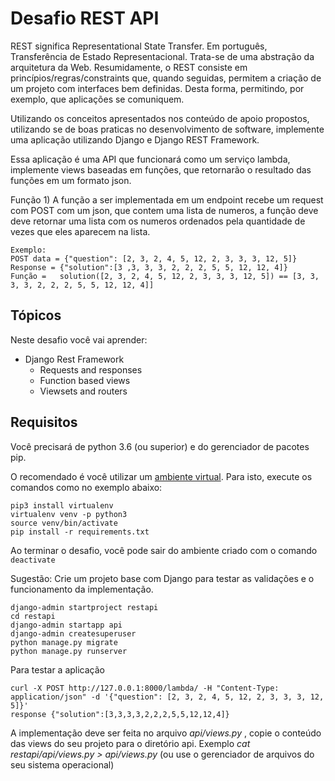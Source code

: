 # Desafio REST API

REST significa Representational State Transfer. Em português, 
Transferência de Estado Representacional. Trata-se de uma abstração da 
arquitetura da Web. Resumidamente, o REST consiste em princípios/regras/constraints
 que, quando seguidas, permitem a criação de um projeto com interfaces bem definidas. 
 Desta forma, permitindo, por exemplo, que aplicações se comuniquem.

Utilizando os conceitos apresentados nos conteúdo de apoio propostos, utilizando se de boas praticas no desenvolvimento de software,
 implemente uma aplicação utilizando Django e Django REST Framework.

Essa aplicação é uma API que funcionará como um serviço lambda, implemente views baseadas em funções, que retornarão o resultado das funções em um formato json.

Função 1) A função a ser implementada em um endpoint recebe um request com POST com um json, que contem uma lista de numeros, a função deve 
deve retornar uma lista com os numeros ordenados pela quantidade de vezes que eles aparecem na lista.

    Exemplo:
    POST data = {"question": [2, 3, 2, 4, 5, 12, 2, 3, 3, 3, 12, 5]}
    Response = {"solution":[3 ,3, 3, 3, 2, 2, 2, 5, 5, 12, 12, 4]}
    Função =   solution([2, 3, 2, 4, 5, 12, 2, 3, 3, 3, 12, 5]) == [3, 3, 3, 3, 2, 2, 2, 5, 5, 12, 12, 4]]



## Tópicos

Neste desafio você vai aprender:

- Django Rest Framework
  - Requests and responses
  - Function based views
  - Viewsets and routers


## Requisitos

Você precisará de python 3.6 (ou superior) e do gerenciador de pacotes pip.

O recomendado é você utilizar um [ambiente virtual](https://pythonacademy.com.br/blog/python-e-virtualenv-como-programar-em-ambientes-virtuais). Para isto, execute os comandos como no exemplo abaixo:

    pip3 install virtualenv
    virtualenv venv -p python3
    source venv/bin/activate 
    pip install -r requirements.txt

Ao terminar o desafio, você pode sair do ambiente criado com o comando `deactivate`

Sugestão: Crie um projeto base com Django para testar as validações e o funcionamento da implementação.


	django-admin startproject restapi
	cd restapi
	django-admin startapp api
	django-admin createsuperuser
	python manage.py migrate
	python manage.py runserver
    
Para testar a aplicação
    
    curl -X POST http://127.0.0.1:8000/lambda/ -H "Content-Type: application/json" -d '{"question": [2, 3, 2, 4, 5, 12, 2, 3, 3, 3, 12, 5]}'
    response {"solution":[3,3,3,3,2,2,2,5,5,12,12,4]}

A implementação deve ser feita no arquivo *api/views.py* ,
copie o conteúdo das views do seu projeto para o diretório api. Exemplo *cat restapi/api/views.py > api/views.py* (ou use o gerenciador de arquivos do seu sistema operacional) 

